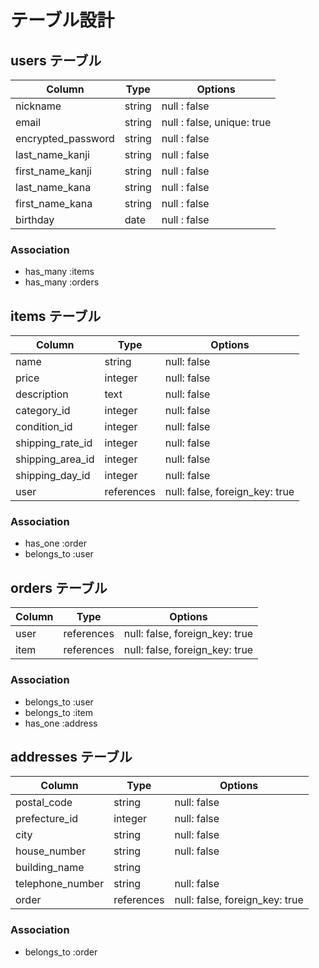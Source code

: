 # テーブル設計

## users テーブル

| Column                    | Type    | Options       |
| ---------                 | ------  | -----------   |
| nickname                  | string  | null  : false |
| email                     | string  | null  : false, unique: true |
| encrypted_password        | string  | null  : false |
| last_name_kanji           | string  | null  : false |
| first_name_kanji          | string  | null  : false |
| last_name_kana            | string  | null  : false |
| first_name_kana           | string  | null  : false |
| birthday                  | date    | null  : false |

### Association

- has_many :items
- has_many :orders

## items テーブル

| Column           | Type       | Options     |
| --------------   | ------     | ----------- |
| name             | string     | null: false |
| price            | integer    | null: false |
| description      | text       | null: false |
| category_id      | integer    | null: false |
| condition_id     | integer    | null: false |
| shipping_rate_id | integer    | null: false |
| shipping_area_id | integer    | null: false |
| shipping_day_id  | integer    | null: false |
| user             | references | null: false, foreign_key: true |

### Association

- has_one :order
- belongs_to :user 

## orders テーブル

| Column              | Type       | Options                        |
| ------              | ---------- | ------------------------------ |
| user                | references | null: false, foreign_key: true |
| item                | references | null: false, foreign_key: true |


### Association

- belongs_to :user
- belongs_to :item
- has_one :address

## addresses テーブル

| Column           | Type       | Options                        |
| -------          | ---------- | ------------------------------ |
| postal_code      | string     | null: false |
| prefecture_id    | integer    | null: false |
| city             | string     | null: false |
| house_number     | string     | null: false |
| building_name    | string     | 
| telephone_number | string     | null: false |
| order            | references | null: false, foreign_key: true |

### Association

- belongs_to :order